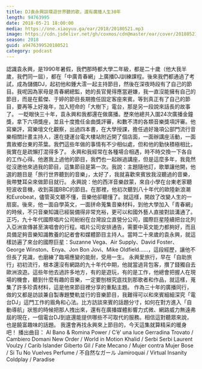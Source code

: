 ```yaml
---
title: DJ袁永興談環遊世界聽的歌，還有廣播人生30年
length: 94763995
date: 2018-05-21 18:00:00
media: https://one.xiaoyuu.ga/ear/2018/20180521.mp3
image: https://cdn.jsdelivr.net/gh/coxmos/cdn@master/ear/cover/20180521.jpeg
season: 2018
guid: a9476399520180521
category: podcast
---
```


認識袁永興，是1990年暑假，我們那時都大學二年級，都是二十歲（他大我半歲，我們同一屆），都在「中廣青春網」上廣播DJ訓練課程。後來我們都通過了考試，成為儲備DJ，起初他和鍾大澐一起主持節目，然後在深夜時段有了自己的節目。我呢因為家母是青春網總監，她的長官覺得應當避嫌，我一直沒能擁有自己的節目，而是在藍傑、于婷的節目長期擔任固定客座來賓。等到真正有了自己的節目，要再等上好幾年，加入短命的「大樹下」電台，那是另一段說來話長的故事了。
一眨眼快三十年，袁永興和我都還在做廣播。歷來他總共入圍24次廣播金鐘獎，拿下六項獎座，並且十度擔任金曲獎評審，和數不清的各類音樂獎項評審。他寫樂評，寫樂壇文化觀察，出過四本書，在大學授課，擔任過好幾項公部門流行音樂相關計畫主持人，還在捷運台電大樓站附近開了個店面，一面辦講座活動，一面賣故鄉台東的茶葉。我們這些年做的事情有不少相似處，但和他的勤快積極相比，我實在是疏懶打混得多了。
永興和我經常在各種場合相遇，時不時交換一下各自的工作心得。他邀我上過他的節目，我們也一起辦過講座，但是這麼多年，我竟然從沒邀他來過我的節目，這集節目是第一次。我說：主題隨他訂，歌單讓他開，他選的題目是「旅行世界聽到的音樂」，太好了，我就喜歡來賓放我沒聽過的音樂，我帶雙耳朵來做節目就行。
永興說：他的西洋音樂啟蒙，來自小學在台東老家聽短波收音機，收到英國BBC的節目。在那裡，他初次聽到八十年代的歐陸新浪潮和Eurobeat，儘管英文聽不懂，音樂他卻聽懂了。就這樣，開啟了改變人生的一扇窗。後來，他一面自學英文，一面拼命蒐集音樂材料，到他大學加入「青春網」的時候，不只音樂知識已經裝備得非常充裕，更可以和國外藝人直接對談溝通了。
正巧，九十年代國際唱片公司紛紛在台灣設立直營分公司，國際巨星陸續把台北列入亞洲宣傳甚至演唱會的行程。唱片公司安排通告，需要中英文能力都夠好，而且具備足夠音樂知識教養的記者會和媒體節目主持人。當時二十來歲的袁永興，就這樣訪遍了來台的國際巨星：Suzanne Vega、Air Supply、David Foster、George Winston、Enya、Jon Bon Jovi、Mike Oldfield……，這段經歷，讓他不但長了見識，也磨練了臨場應變的能耐，受用一生。
永興愛旅行，早在「自助旅行」初初流行，根本還沒有網路的九十年代中期，他就當過背包客，攢了錢獨自去歐洲浪遊。這些年他去過許多地方，有的是遊玩，有的是工作，他總會把握人在現場的機會，聽到什麼有趣的音樂，一定要刨根究底找到那歌者和作品，就這樣，蒐集了許多珍貴材料，這是他來節目裡分享的重點主題。
作為三十年的廣播同行，做的又都是訪談兼自製專題雙軌並行的音樂節目，我難得可以和來賓細細深究「電台DJ」這門工作的眉角和心法。比方訪談來賓的話題分寸，如何在對方進入「自動導航」狀態的時候把那人拽出來，還有在廣播媒體影響力式微、網路威力無遠弗屆的現在，一個電台DJ到底還能提供哪些不可取代的服務。相信這對聽眾來說，也是饒富趣味的話題。
我還會再找永興來上節目的，今天這集就算精采的暖身吧！
播出曲目：
Al Bano &amp; Romina Power / C’è’ una luce
Gerradina Trovato / Cambiero Domani
New Order / World in Motion
Khalid / Serbi Serbi
Laurent Voulzy / Carib Islander
Giberto Gil / Fate
Mecano / Mujer contra Mujer
Bose / Si Tu No Vuelves
Perfume / 不自然なガール
Jamiroquai / Virtual Insanity
Coldplay / Paradise

